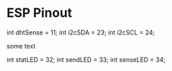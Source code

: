# ESP Pinout

int dhtSense = 11;
int i2cSDA = 23;
int i2cSCL = 24;

some text

int statLED = 32;
int sendLED = 33;
int senseLED = 34;

